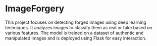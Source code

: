 # ImageForgery
This project focuses on detecting forged images using deep learning techniques. It analyzes images to classify them as real or fake based on various features. The model is trained on a dataset of authentic and manipulated images and is deployed using Flask for easy interaction.
